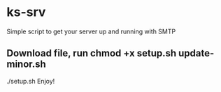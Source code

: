 # ks-srv
Simple script to get your server up and running with SMTP

Download file, run chmod +x setup.sh update-minor.sh
-
./setup.sh
Enjoy!
